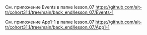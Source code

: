 См. приложение Events в папке lesson_07
https://github.com/ait-tr/cohort31.1/tree/main/back_end/lesson_07/Events-1

См. приложение App1-1 в папке lesson_07
https://github.com/ait-tr/cohort31.1/tree/main/back_end/lesson_07/App1-1